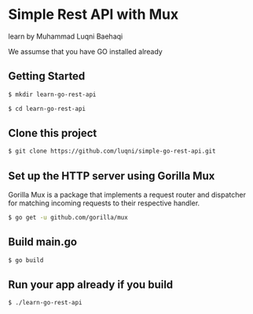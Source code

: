 # Simple Rest API with Mux

 learn by Muhammad Luqni Baehaqi

We assumse that you have GO installed already

## Getting Started


```bash
$ mkdir learn-go-rest-api

$ cd learn-go-rest-api
```

## Clone this project

```bash
$ git clone https://github.com/luqni/simple-go-rest-api.git 
```
## Set up the HTTP server using Gorilla Mux

Gorilla Mux is a package that implements a request router and dispatcher for matching incoming requests to their respective handler.

```bash
$ go get -u github.com/gorilla/mux
```

## Build main.go

```bash
$ go build
```

## Run your app already if you build

```bash
$ ./learn-go-rest-api
```
